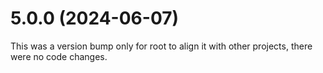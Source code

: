 # 5.0.0 (2024-06-07)

This was a version bump only for root to align it with other projects, there were no code changes.